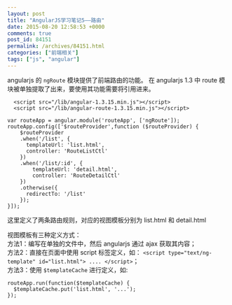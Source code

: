 ```yaml
---
layout: post
title: "AngularJS学习笔记5——路由"
date: 2015-08-20 12:58:53 +0000
comments: true
post_id: 84151
permalink: /archives/84151.html
categories: ["前端相关"]
tags: ["js", "angular"]
---
```


angularjs 的 `ngRoute` 模块提供了前端路由的功能。
在 angularjs 1.3 中 route 模块被单独提取了出来，要使用其功能需要将引用进来。

```
  <script src="/lib/angular-1.3.15.min.js"></script>
  <script src="/lib/angular-route-1.3.15.min.js"></script>
```

```
var routeApp = angular.module('routeApp', ['ngRoute']);
routeApp.config(['$routeProvider',function ($routeProvider) {
    $routeProvider
    .when('/list', {
      templateUrl: 'list.html',
      controller: 'RouteListCtl'
    })
    .when('/list/:id', {
        templateUrl: 'detail.html',
        controller: 'RouteDetailCtl'
    })
    .otherwise({
      redirectTo: '/list'
    });
}]);
```

这里定义了两条路由规则，对应的视图模板分别为 list.html 和 detail.html

视图模板有三种定义方式：  
方法1：编写在单独的文件中，然后 angularjs 通过 ajax 获取其内容；  
方法2：直接在页面中使用 script 标签定义，如： `<script type="text/ng-template" id="list.html"> .... </script>`；  
方法3：使用 `$templateCache` 进行定义，如:  
```
routeApp.run(function($templateCache) {
  $templateCache.put('list.html', '...');
});
```

